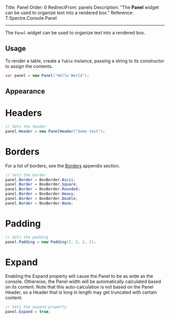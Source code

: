 Title: Panel
Order: 0
RedirectFrom: panels
Description: "The **Panel** widget can be used to organize text into a rendered box."
Reference: T:Spectre.Console.Panel

---

The `Panel` widget can be used to organize text into a rendered box.

<?# AsciiCast cast="panel" /?>

## Usage

To render a table, create a `Table` instance, passing a string to its constructor to assign the contents.

```csharp
var panel = new Panel("Hello World");
```

## Appearance

# Headers

```csharp
// Sets the header
panel.Header = new PanelHeader("Some text");
```

# Borders

For a list of borders, see the [Borders](xref:borders) appendix section.

```csharp
// Sets the border
panel.Border = BoxBorder.Ascii;
panel.Border = BoxBorder.Square;
panel.Border = BoxBorder.Rounded;
panel.Border = BoxBorder.Heavy;
panel.Border = BoxBorder.Double;
panel.Border = BoxBorder.None;
```

# Padding

```csharp
// Sets the padding
panel.Padding = new Padding(2, 2, 2, 2);
```

# Expand

Enabling the Expand property will cause the Panel to be as wide as the console. 
Otherwise, the Panel width will be automatically calculated based on its content.
Note that this auto-calculation is not based on the Panel Header, so a Header that
is long in length may get truncated with certain content.

```csharp
// Sets the expand property
panel.Expand = true;
```